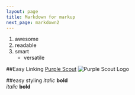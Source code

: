 ```yaml
---
layout: page
title: Markdown for markup
next_page: markdown2
---
```

1. awesome
2. readable
1. smart
    * versatile

##Easy Linking
[Purple Scout](https://www.purplescout.se/)
![Purple Scout Logo](../public/purplescout.png)

##easy styling
*italic*   **bold**  
_italic_   __bold__  
